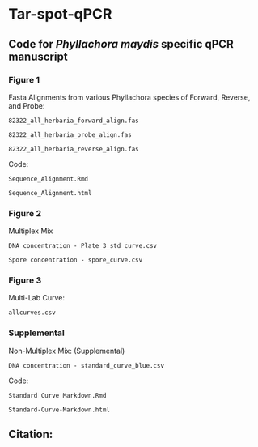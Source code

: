 # Tar-spot-qPCR
## Code for <i>Phyllachora maydis</i> specific qPCR manuscript
### Figure 1
Fasta Alignments from various Phyllachora species of Forward, Reverse, and Probe:

	82322_all_herbaria_forward_align.fas

	82322_all_herbaria_probe_align.fas

	82322_all_herbaria_reverse_align.fas


Code:

	Sequence_Alignment.Rmd

	Sequence_Alignment.html


### Figure 2
Multiplex Mix

	DNA concentration - Plate_3_std_curve.csv

	Spore concentration - spore_curve.csv

### Figure 3

Multi-Lab Curve:

	allcurves.csv
	
### Supplemental
Non-Multiplex Mix: (Supplemental)

	DNA concentration - standard_curve_blue.csv

Code:

	Standard Curve Markdown.Rmd

	Standard-Curve-Markdown.html


## Citation:

